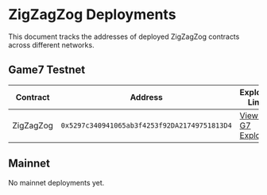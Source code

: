 # ZigZagZog Deployments

This document tracks the addresses of deployed ZigZagZog contracts across different networks.

## Game7 Testnet

| Contract    | Address                                      | Explorer Link |
|------------|----------------------------------------------|---------------|
| ZigZagZog  | `0x5297c340941065ab3f4253f92DA21749751813D4` | [View on G7 Explorer](https://testnet.game7.io/address/0x5297c340941065ab3f4253f92DA21749751813D4) |

## Mainnet

No mainnet deployments yet. 